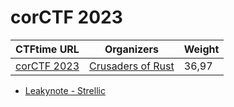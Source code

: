 # corCTF 2023

| CTFtime URL                   | Organizers          | Weight  |
| ----------------------------- | ------------------- | ------- |
| [corCTF 2023](https://ctftime.org/event/1928/) | [Crusaders of Rust](https://ctftime.org/team/132628)     | 36,97      |

* [Leakynote - Strellic](leakynote.md)
